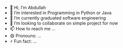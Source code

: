 - 👋 Hi, I’m Abdullah 
- 👀 I’m interested in Programming in Python or Java 
- 🌱 I’m currently graduated software engineering 
- 💞️ I’m looking to collaborate on simple project for now 
- 📫 How to reach me ...
- 😄 Pronouns: ...
- ⚡ Fun fact: ...

<!---
AbdullahMG/AbdullahMG is a ✨ special ✨ repository because its `README.md` (this file) appears on your GitHub profile.
You can click the Preview link to take a look at your changes.
--->
